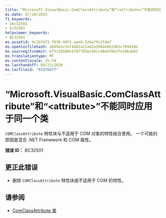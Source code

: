 ```yaml
---
title: “Microsoft.VisualBasic.ComClassAttribute”和“<attribute>”不能同时应用于同一个类
ms.date: 07/20/2015
f1_keywords:
- vbc32501
- bc32501
helpviewer_keywords:
- BC32501
ms.assetid: dc1bf4f1-f030-4df3-aae8-524af9c2fda7
ms.openlocfilehash: ab89a1c5ef4dd2a21a62a268ae6b2361c789428e
ms.sourcegitcommit: bf5c5850654187705bc94cc40ebfb62fe346ab02
ms.translationtype: MT
ms.contentlocale: zh-CN
ms.lasthandoff: 09/23/2020
ms.locfileid: "91076677"
---
```

# <a name="microsoftvisualbasiccomclassattribute-and-attribute-cannot-both-be-applied-to-the-same-class"></a>“Microsoft.VisualBasic.ComClassAttribute”和“\<attribute>”不能同时应用于同一个类

`COMClassAttribute` 特性块与不适用于 COM 对象的特性结合使用。 一个可能的原因是混合 .NET Framework 和 COM 属性。  
  
 **错误 ID：** BC32501  
  
## <a name="to-correct-this-error"></a>更正此错误  
  
- 删除 `COMClassAttribute` 特性块或不适用于 COM 的特性。  
  
## <a name="see-also"></a>请参阅

- [ComClassAttribute 类](xref:Microsoft.VisualBasic.ComClassAttribute)

